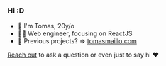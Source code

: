 ### Hi :D

- 👋 I'm Tomas, 20y/o <br/>
- 👨‍💻 Web engineer, focusing on ReactJS <br/>
- 🧱 Previous projects? => [tomasmaillo.com](https://tomasmaillo.com/) <br/>


<a href="https://discordapp.com/users/tomasmaillo#2792">Reach out</a> to ask a question or even just to say hi ❤️ </h4>
